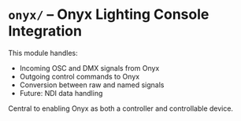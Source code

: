 # `onyx/` – Onyx Lighting Console Integration

This module handles:

- Incoming OSC and DMX signals from Onyx
- Outgoing control commands to Onyx
- Conversion between raw and named signals
- Future: NDI data handling

Central to enabling Onyx as both a controller and controllable device.
